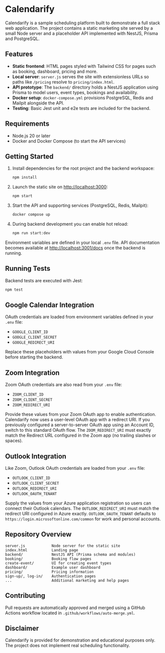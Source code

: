 # Calendarify

Calendarify is a sample scheduling platform built to demonstrate a full stack web application. The project contains a static marketing site served by a small Node server and a placeholder API implemented with NestJS, Prisma and PostgreSQL.

## Features

- **Static frontend**: HTML pages styled with Tailwind CSS for pages such as booking, dashboard, pricing and more.
- **Local server**: `server.js` serves the site with extensionless URLs so paths like `/pricing` resolve to `pricing/index.html`.
- **API prototype**: The `backend/` directory holds a NestJS application using Prisma to model users, event types, bookings and availability.
- **Docker setup**: `docker-compose.yml` provisions PostgreSQL, Redis and Mailpit alongside the API.
- **Testing**: Basic Jest unit and e2e tests are included for the backend.

## Requirements

- Node.js 20 or later
- Docker and Docker Compose (to start the API services)

## Getting Started

1. Install dependencies for the root project and the backend workspace:
   ```bash
   npm install
   ```
2. Launch the static site on <http://localhost:3000>:
   ```bash
   npm start
   ```
3. Start the API and supporting services (PostgreSQL, Redis, Mailpit):
   ```bash
   docker compose up
   ```
4. During backend development you can enable hot reload:
   ```bash
   npm run start:dev
   ```

Environment variables are defined in your local `.env` file. API documentation becomes available at <http://localhost:3001/docs> once the backend is running.

## Running Tests

Backend tests are executed with Jest:

```bash
npm test
```

## Google Calendar Integration

OAuth credentials are loaded from environment variables defined in your `.env` file:

- `GOOGLE_CLIENT_ID`
- `GOOGLE_CLIENT_SECRET`
- `GOOGLE_REDIRECT_URI`

Replace these placeholders with values from your Google Cloud Console before starting the backend.

## Zoom Integration

Zoom OAuth credentials are also read from your `.env` file:

- `ZOOM_CLIENT_ID`
- `ZOOM_CLIENT_SECRET`
- `ZOOM_REDIRECT_URI`

Provide these values from your Zoom OAuth app to enable authentication. Calendarify now uses a user-level OAuth app with a redirect URI. If you previously configured a server-to-server OAuth app using an Account ID, switch to this standard OAuth flow.
The `ZOOM_REDIRECT_URI` must exactly match the Redirect URL configured in the Zoom app (no trailing slashes or spaces).

## Outlook Integration

Like Zoom, Outlook OAuth credentials are loaded from your `.env` file:

- `OUTLOOK_CLIENT_ID`
- `OUTLOOK_CLIENT_SECRET`
- `OUTLOOK_REDIRECT_URI`
- `OUTLOOK_OAUTH_TENANT`

Supply the values from your Azure application registration so users can connect their Outlook calendars. The `OUTLOOK_REDIRECT_URI` must match the redirect URI configured in Azure exactly. `OUTLOOK_OAUTH_TENANT` defaults to `https://login.microsoftonline.com/common` for work and personal accounts.

## Repository Overview

```
server.js            Node server for the static site
index.html           Landing page
backend/             NestJS API (Prisma schema and modules)
booking/             Booking flow pages
create-event/        UI for creating event types
dashboard/           Example user dashboard
pricing/             Pricing information
sign-up/, log-in/    Authentication pages
...                  Additional marketing and help pages
```

## Contributing

Pull requests are automatically approved and merged using a GitHub Actions workflow located in `.github/workflows/auto-merge.yml`.

## Disclaimer

Calendarify is provided for demonstration and educational purposes only. The project does not implement real scheduling functionality.

